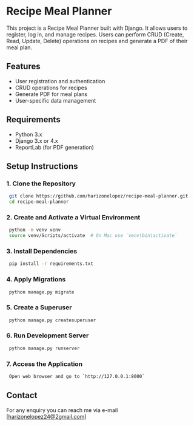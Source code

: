 # Recipe Meal Planner

This project is a Recipe Meal Planner built with Django. It allows users to register, log in, and manage recipes. Users can perform CRUD (Create, Read, Update, Delete) operations on recipes and generate a PDF of their meal plan.

## Features

- User registration and authentication
- CRUD operations for recipes
- Generate PDF for meal plans
- User-specific data management

## Requirements

- Python 3.x
- Django 3.x or 4.x
- ReportLab (for PDF generation)

## Setup Instructions

### 1. Clone the Repository

```sh
 git clone https://github.com/harizonelopez/recipe-meal-planner.git
 cd recipe-meal-planner
```

### 2. Create and Activate a Virtual Environment

```sh
 python -m venv venv
 source venv/Scripts/activate  # On Mac use `venv\bin\activate`
```

### 3. Install Dependencies

```sh
 pip install -r requirements.txt
```

### 4. Apply Migrations

```sh
 python manage.py migrate
```

### 5. Create a Superuser

```sh
 python manage.py createsuperuser
```

### 6. Run Development Server

```sh
 python manage.py runserver
``` 

### 7. Access the Application

```sh
 Open web browser and go to `http://127.0.0.1:8000`
``` 

## Contact
 For any enquiry you can reach me via e-mail [harizonelopez24@2gmail.com]